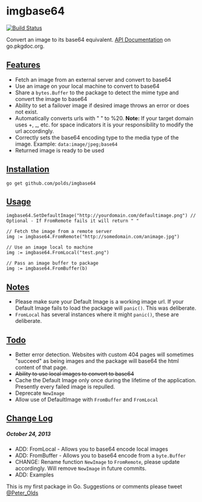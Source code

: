 # imgbase64

[![Build Status](https://drone.io/github.com/polds/imgbase64/status.png)](https://drone.io/github.com/polds/imgbase64/latest)

Convert an image to its base64 equivalent. [API Documentation](http://godoc.org/github.com/polds/imgbase64) on go.pkgdoc.org.

## [Features](https://github.com/polds/imgbase64#features)

* Fetch an image from an external server and convert to base64
* Use an image on your local machine to convert to base64
* Share a `bytes.Buffer` to the package to detect the mime type and convert the image to base64
* Ability to set a failover image if desired image throws an error or does not exist.
* Automatically converts urls with " " to %20. **Note:** If your target domain uses +, _, etc. for space indicators it is your responsibility to modify the url accordingly.
* Correctly sets the base64 encoding type to the media type of the image. Example: `data:image/jpeg;base64`
* Returned image is ready to be used


## [Installation](https://github.com/polds/imgbase64#installation)

```
go get github.com/polds/imgbase64
```

## [Usage](https://github.com/polds/imgbase64#usage)



```golang
imgbase64.SetDefaultImage("http://yourdomain.com/defaultimage.png") // Optional - If FromRemote fails it will return " "

// Fetch the image from a remote server
img := imgbase64.FromRemote("http://somedomain.com/animage.jpg")

// Use an image local to machine
img := imgbase64.FromLocal("test.png")

// Pass an image buffer to package
img := imgbase64.FromBuffer(b)

```

## [Notes](https://github.com/polds/imgbase64#notes)

* Please make sure your Default Image is a working image url. If your Default Image fails to load the package will `panic()`. This was deliberate.
* `FromLocal` has several instances where it might `panic()`, these are deliberate.

## [Todo](https://github.com/polds/imgbase64#todo)

* Better error detection. Websites with custom 404 pages will sometimes "succeed" as being images and the package will base64 the html content of that page.
* ~~Ability to use local images to convert to base64~~
* Cache the Default Image only once during the lifetime of the application. Presently every failed image is repulled.
* Deprecate `NewImage`
* Allow use of DefaultImage with `FromBuffer` and `FromLocal`

## [Change Log](https://github.com/polds/imgbase64#change-log)

##### October 24, 2013
 * ADD: FromLocal - Allows you to base64 encode local images
 * ADD: FromBuffer - Allows you to base64 encode from a `byte.Buffer`
 * CHANGE: Rename function `NewImage` to `FromRemote`, please update accordingly. Will remove `NewImage` in future commits.
 * ADD: Examples



This is my first package in Go. Suggestions or comments please tweet [@Peter_Olds](https://twitter.com/Peter_Olds)